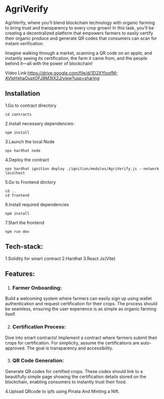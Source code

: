 # AgriVerify
AgriVerify, where you'll blend blockchain technology with organic farming to bring trust and transparency to every crop grown! In this task, you’ll be creating a decentralized platform that empowers farmers to easily certify their organic produce and generate QR codes that consumers can scan for instant verification.

Imagine walking through a market, scanning a QR code on an apple, and instantly seeing its certification, the farm it came from, and the people behind it—all with the power of blockchain!

Video Link:https://drive.google.com/file/d/1D2XYIosfM-AVIsHxhaOuptOFJ8M3tX2J/view?usp=sharing

## Installation
1.Go to contract directory
```
cd contracts
```
2.Install necessary dependencies-
```
npm install
```
3.Launch the local Node
```
npx hardhat node
```
4.Deploy the contract
```
npx hardhat ignition deploy ./ignition/modules/AgriVerify.js --network localhost
```

5.Go to Frontend dirctory
```
cd ..
cd frontend
```
6.Install required dependencies
```
npm install
```
7.Start the frontend
```
npm run dev
```
## Tech-stack:
1.Solidity for smart contract
2.Hardhat
3.React Js(Vite)

## Features:

1. ### Farmer Onboarding:
Build a welcoming system where farmers can easily sign up using wallet authentication and request certification for their crops. The process should be seamless, ensuring the user experience is as simple as organic farming itself.

2. ### Certification Process:
Dive into smart contracts! Implement a contract where farmers submit their crops for certification. For simplicity, assume the certifications are auto-approved. The goal is transparency and accessibility.

3. ### QR Code Generation:
Generate QR codes for certified crops. These codes should link to a beautifully simple page showing the certification details stored on the blockchain, enabling consumers to instantly trust their food.

4.Upload QRcode to ipfs using Pinata And Minting a Nift.
